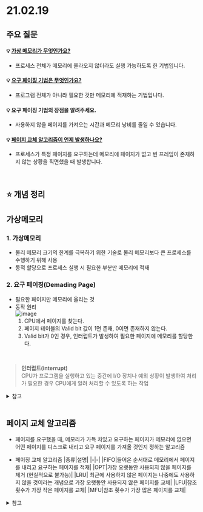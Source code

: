 # 21.02.19

## 주요 질문
#### 💡 [가상 메모리가 무엇인가요?](#1-가상메모리)
* 프로세스 전체가 메모리에 올라오지 않더라도 실행 가능하도록 한 기법입니다.

#### 💡 [요구 페이징 기법은 무엇인가요?](#2-요구-페이징demading-page) 
* 프로그램 전체가 아니라 필요한 것만 메모리에 적재하는 기법입니다. 


#### 💡 요구 페이징 기법의 장점을 알려주세요.
* 사용하지 않을 페이지를 가져오는 시간과 메모리 낭비를 줄일 수 있습니다.

#### 💡 [페이지 교체 알고리즘이 언제 발생하나요?](#페이징-교체-알고리즘)  
* 프로세스가 특정 페이지를 요구하는데 메모리에 페이지가 없고 빈 프레임이 존재하지 않는 상황을 직면했을 때 발생합니다.


<br/>

## ⭐ 개념 정리
## **가상메모리**
### 1. 가상메모리
* 물리 메모리 크기의 한계를 극복하기 위한 기술로 물리 메모리보다 큰 프로세스를 수행하기 위해 사용
* 동적 할당으로 프로세스 실행 시 필요한 부분만 메모리에 적재  

### 2. 요구 페이징(Demading Page)  
* 필요한 페이지만 메모리에 올리는 것  
* 동작 원리  
    ![image](https://user-images.githubusercontent.com/36289638/108589538-12120880-73a2-11eb-98e6-9f34c653d8f2.png)  
    1. CPU에서 페이지를 찾는다.
    2. 페이지 테이블의 Valid bit 값이 1면 존재, 0이면 존재하지 않는다.
    3. Valid bit가 0인 경우, 인터럽트가 발생하여 필요한 페이지에 메모리를 할당한다.

<br/>

> **인터럽트(interrupt)**  
> CPU가 프로그램을 실행하고 있는 중간에 I/O 장치나 예외 상황이 발생하여 처리가 필요한 경우 CPU에게 알려 처리할 수 있도록 하는 작업


<details>
    <summary>참고</summary>
    <ul>
        <li>https://velog.io/@codemcd/%EC%9A%B4%EC%98%81%EC%B2%B4%EC%A0%9COS-15.-%EA%B0%80%EC%83%81%EB%A9%94%EB%AA%A8%EB%A6%AC</li>
    </ul>
</details>

<br/>

## **페이지 교체 알고리즘**
* 페이지를 요구했을 때, 메모리가 가득 차있고 요구하는 페이지가 메모리에 없으면 어떤 페이지를 디스크로 내리고 요구 페이지를 가져올 것인지 정하는 알고리즘  

* 페이징 교체 알고리즘
    |종류|설명|
    |-|-|
    |FIFO|들어온 순서대로 메모리에서 페이지를 내리고 요구하는 페이지를 적재|
    |OPT|가장 오랫동안 사용되지 않을 페이지를 제거 (현실적으로 불가능)|
    |LRU| 최근에 사용하지 않은 페이지는 나중에도 사용하지 않을 것이라는 개념으로 가장 오랫동안 사용되지 않은 페이지를 교체|
    |LFU|참조 횟수가 가장 작은 페이지를 교체|
    |MFU|참조 횟수가 가장 많은 페이지를 교체|

<details>
    <summary>참고</summary>
    <ul>
        <li>https://velog.io/@codemcd/%EC%9A%B4%EC%98%81%EC%B2%B4%EC%A0%9COS-16.-%ED%8E%98%EC%9D%B4%EC%A7%80-%EA%B5%90%EC%B2%B4-%EC%95%8C%EA%B3%A0%EB%A6%AC%EC%A6%98</li>
    </ul>
</details>
